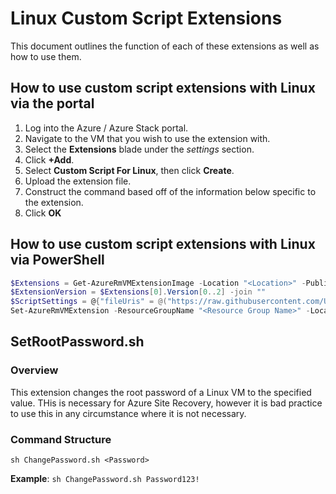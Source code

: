 # Linux Custom Script Extensions

This document outlines the function of each of these extensions as well as how to use them.

## How to use custom script extensions with Linux via the portal

1. Log into the Azure / Azure Stack portal.
2. Navigate to the VM that you wish to use the extension with.
3. Select the **Extensions** blade under the *settings* section.
4. Click **+Add**.
5. Select **Custom Script For Linux**, then click **Create**.
6. Upload the extension file.
7. Construct the command based off of the information below specific to the extension.
8. Click **OK**

## How to use custom script extensions with Linux via PowerShell

```PowerShell
$Extensions = Get-AzureRmVMExtensionImage -Location "<Location>" -PublisherName Microsoft.Azure.Extensions -Type CustomScript
$ExtensionVersion = $Extensions[0].Version[0..2] -join ""
$ScriptSettings = @{"fileUris" = @("https://raw.githubusercontent.com/UKCloud/AzureStack/<Extension Location>"); "commandToExecute" = "<Extension Specific Command>"};
Set-AzureRmVMExtension -ResourceGroupName "<Resource Group Name>" -Location "<Location>" -VMName "<VM Name>" -Name $Extensions[0].Type -Publisher $Extensions[0].PublisherName -ExtensionType $Extensions[0].Type -TypeHandlerVersion $ExtensionVersion -Settings $ScriptSettings
```

## SetRootPassword.sh

### Overview

This extension changes the root password of a Linux VM to the specified value. THis is necessary for Azure Site Recovery, however it is bad practice to use this in any circumstance where it is not necessary.

### Command Structure

`sh ChangePassword.sh <Password>`

**Example**: `sh ChangePassword.sh Password123!`